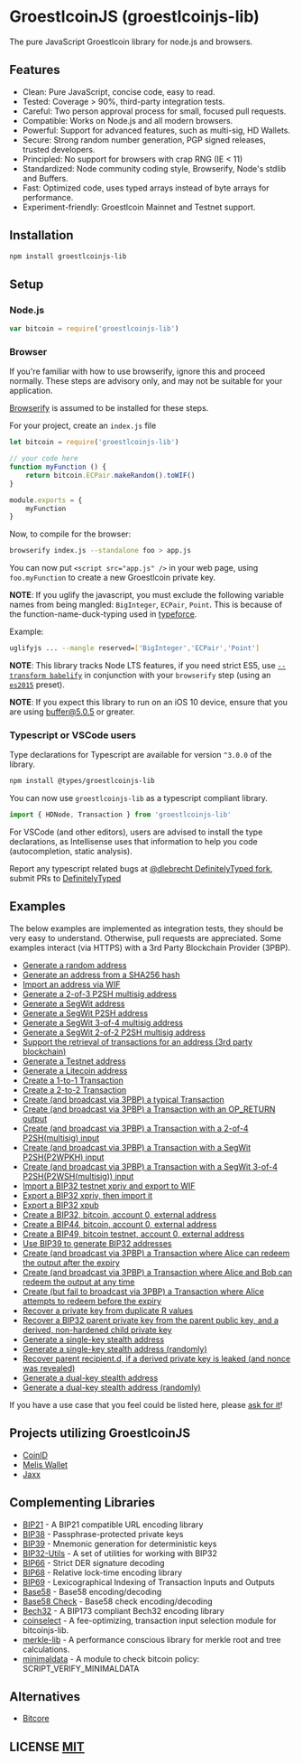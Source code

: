 # GroestlcoinJS (groestlcoinjs-lib)
The pure JavaScript Groestlcoin library for node.js and browsers.

## Features
- Clean: Pure JavaScript, concise code, easy to read.
- Tested: Coverage > 90%, third-party integration tests.
- Careful: Two person approval process for small, focused pull requests.
- Compatible: Works on Node.js and all modern browsers.
- Powerful: Support for advanced features, such as multi-sig, HD Wallets.
- Secure: Strong random number generation, PGP signed releases, trusted developers.
- Principled: No support for browsers with crap RNG (IE < 11)
- Standardized: Node community coding style, Browserify, Node's stdlib and Buffers.
- Fast: Optimized code, uses typed arrays instead of byte arrays for performance.
- Experiment-friendly: Groestlcoin Mainnet and Testnet support.


## Installation
``` bash
npm install groestlcoinjs-lib
```

## Setup
### Node.js
``` javascript
var bitcoin = require('groestlcoinjs-lib')
```

### Browser
If you're familiar with how to use browserify, ignore this and proceed normally.
These steps are advisory only,  and may not be suitable for your application.

[Browserify](https://github.com/substack/node-browserify) is assumed to be installed for these steps.

For your project, create an `index.js` file
``` javascript
let bitcoin = require('groestlcoinjs-lib')

// your code here
function myFunction () {
	return bitcoin.ECPair.makeRandom().toWIF()
}

module.exports = {
	myFunction
}
```

Now, to compile for the browser:
``` bash
browserify index.js --standalone foo > app.js
```

You can now put `<script src="app.js" />` in your web page,  using `foo.myFunction` to create a new Groestlcoin private key.

**NOTE**: If you uglify the javascript, you must exclude the following variable names from being mangled: `BigInteger`, `ECPair`, `Point`.
This is because of the function-name-duck-typing used in [typeforce](https://github.com/dcousens/typeforce).

Example:
``` bash
uglifyjs ... --mangle reserved=['BigInteger','ECPair','Point']
```

**NOTE**: This library tracks Node LTS features,  if you need strict ES5,  use [`--transform babelify`](https://github.com/babel/babelify) in conjunction with your `browserify` step (using an [`es2015`](http://babeljs.io/docs/plugins/preset-es2015/) preset).

**NOTE**: If you expect this library to run on an iOS 10 device, ensure that you are using [buffer@5.0.5](https://github.com/feross/buffer/pull/155) or greater.


### Typescript or VSCode users
Type declarations for Typescript are available for version `^3.0.0` of the library.
``` bash
npm install @types/groestlcoinjs-lib
```

You can now use `groestlcoinjs-lib` as a typescript compliant library.
``` javascript
import { HDNode, Transaction } from 'groestlcoinjs-lib'
```

For VSCode (and other editors), users are advised to install the type declarations, as Intellisense uses that information to help you code (autocompletion, static analysis).

Report any typescript related bugs at [@dlebrecht DefinitelyTyped fork](https://github.com/dlebrecht/DefinitelyTyped),  submit PRs to [DefinitelyTyped](https://github.com/DefinitelyTyped/DefinitelyTyped)

## Examples
The below examples are implemented as integration tests, they should be very easy to understand.
Otherwise, pull requests are appreciated.
Some examples interact (via HTTPS) with a 3rd Party Blockchain Provider (3PBP).

- [Generate a random address](https://github.com/bitcoinjs/bitcoinjs-lib/blob/master/test/integration/addresses.js#L12)
- [Generate an address from a SHA256 hash](https://github.com/bitcoinjs/bitcoinjs-lib/blob/master/test/integration/addresses.js#L19)
- [Import an address via WIF](https://github.com/bitcoinjs/bitcoinjs-lib/blob/master/test/integration/addresses.js#L29)
- [Generate a 2-of-3 P2SH multisig address](https://github.com/bitcoinjs/bitcoinjs-lib/blob/master/test/integration/addresses.js#L36)
- [Generate a SegWit address](https://github.com/bitcoinjs/bitcoinjs-lib/blob/master/test/integration/addresses.js#L50)
- [Generate a SegWit P2SH address](https://github.com/bitcoinjs/bitcoinjs-lib/blob/master/test/integration/addresses.js#L60)
- [Generate a SegWit 3-of-4 multisig address](https://github.com/bitcoinjs/bitcoinjs-lib/blob/master/test/integration/addresses.js#L71)
- [Generate a SegWit 2-of-2 P2SH multisig address](https://github.com/bitcoinjs/bitcoinjs-lib/blob/master/test/integration/addresses.js#L86)
- [Support the retrieval of transactions for an address (3rd party blockchain)](https://github.com/bitcoinjs/bitcoinjs-lib/blob/master/test/integration/addresses.js#L100)
- [Generate a Testnet address](https://github.com/bitcoinjs/bitcoinjs-lib/blob/master/test/integration/addresses.js#L121)
- [Generate a Litecoin address](https://github.com/bitcoinjs/bitcoinjs-lib/blob/master/test/integration/addresses.js#L131)
- [Create a 1-to-1 Transaction](https://github.com/bitcoinjs/bitcoinjs-lib/blob/master/test/integration/transactions.js#L14)
- [Create a 2-to-2 Transaction](https://github.com/bitcoinjs/bitcoinjs-lib/blob/master/test/integration/transactions.js#L28)
- [Create (and broadcast via 3PBP) a typical Transaction](https://github.com/bitcoinjs/bitcoinjs-lib/blob/master/test/integration/transactions.js#L46)
- [Create (and broadcast via 3PBP) a Transaction with an OP\_RETURN output](https://github.com/bitcoinjs/bitcoinjs-lib/blob/master/test/integration/transactions.js#L88)
- [Create (and broadcast via 3PBP) a Transaction with a 2-of-4 P2SH(multisig) input](https://github.com/bitcoinjs/bitcoinjs-lib/blob/master/test/integration/transactions.js#L115)
- [Create (and broadcast via 3PBP) a Transaction with a SegWit P2SH(P2WPKH) input](https://github.com/bitcoinjs/bitcoinjs-lib/blob/master/test/integration/transactions.js#L151)
- [Create (and broadcast via 3PBP) a Transaction with a SegWit 3-of-4 P2SH(P2WSH(multisig)) input](https://github.com/bitcoinjs/bitcoinjs-lib/blob/master/test/integration/transactions.js#L183)
- [Import a BIP32 testnet xpriv and export to WIF](https://github.com/bitcoinjs/bitcoinjs-lib/blob/master/test/integration/bip32.js#L8)
- [Export a BIP32 xpriv, then import it](https://github.com/bitcoinjs/bitcoinjs-lib/blob/master/test/integration/bip32.js#L15)
- [Export a BIP32 xpub](https://github.com/bitcoinjs/bitcoinjs-lib/blob/master/test/integration/bip32.js#L26)
- [Create a BIP32, bitcoin, account 0, external address](https://github.com/bitcoinjs/bitcoinjs-lib/blob/master/test/integration/bip32.js#L35)
- [Create a BIP44, bitcoin, account 0, external address](https://github.com/bitcoinjs/bitcoinjs-lib/blob/master/test/integration/bip32.js#L50)
- [Create a BIP49, bitcoin testnet, account 0, external address](https://github.com/bitcoinjs/bitcoinjs-lib/blob/master/test/integration/bip32.js#L66)
- [Use BIP39 to generate BIP32 addresses](https://github.com/bitcoinjs/bitcoinjs-lib/blob/master/test/integration/bip32.js#L83)
- [Create (and broadcast via 3PBP) a Transaction where Alice can redeem the output after the expiry](https://github.com/bitcoinjs/bitcoinjs-lib/blob/master/test/integration/cltv.js#L37)
- [Create (and broadcast via 3PBP) a Transaction where Alice and Bob can redeem the output at any time](https://github.com/bitcoinjs/bitcoinjs-lib/blob/master/test/integration/cltv.js#L71)
- [Create (but fail to broadcast via 3PBP) a Transaction where Alice attempts to redeem before the expiry](https://github.com/bitcoinjs/bitcoinjs-lib/blob/master/test/integration/cltv.js#L104)
- [Recover a private key from duplicate R values](https://github.com/bitcoinjs/bitcoinjs-lib/blob/master/test/integration/crypto.js#L14)
- [Recover a BIP32 parent private key from the parent public key, and a derived, non-hardened child private key](https://github.com/bitcoinjs/bitcoinjs-lib/blob/master/test/integration/crypto.js#L115)
- [Generate a single-key stealth address](https://github.com/bitcoinjs/bitcoinjs-lib/blob/master/test/integration/stealth.js#L70:)
- [Generate a single-key stealth address (randomly)](https://github.com/bitcoinjs/bitcoinjs-lib/blob/master/test/integration/stealth.js#L89:)
- [Recover parent recipient.d, if a derived private key is leaked (and nonce was revealed)](https://github.com/bitcoinjs/bitcoinjs-lib/blob/master/test/integration/stealth.js#L105)
- [Generate a dual-key stealth address](https://github.com/bitcoinjs/bitcoinjs-lib/blob/master/test/integration/stealth.js#L122)
- [Generate a dual-key stealth address (randomly)](https://github.com/bitcoinjs/bitcoinjs-lib/blob/master/test/integration/stealth.js#L145)

If you have a use case that you feel could be listed here, please [ask for it](https://github.com/bitcoinjs/bitcoinjs-lib/issues/new)!


## Projects utilizing GroestlcoinJS

- [CoinID](https://coinid.org)
- [Melis Wallet](https://melis.io)
- [Jaxx](https://jaxx.io)


## Complementing Libraries
- [BIP21](https://github.com/bitcoinjs/bip21) - A BIP21 compatible URL encoding library
- [BIP38](https://github.com/bitcoinjs/bip38) - Passphrase-protected private keys
- [BIP39](https://github.com/bitcoinjs/bip39) - Mnemonic generation for deterministic keys
- [BIP32-Utils](https://github.com/bitcoinjs/bip32-utils) - A set of utilities for working with BIP32
- [BIP66](https://github.com/bitcoinjs/bip66) - Strict DER signature decoding
- [BIP68](https://github.com/bitcoinjs/bip68) - Relative lock-time encoding library
- [BIP69](https://github.com/bitcoinjs/bip69) - Lexicographical Indexing of Transaction Inputs and Outputs
- [Base58](https://github.com/cryptocoinjs/bs58) - Base58 encoding/decoding
- [Base58 Check](https://github.com/bitcoinjs/bs58check) - Base58 check encoding/decoding
- [Bech32](https://github.com/bitcoinjs/bech32) - A BIP173 compliant Bech32 encoding library
- [coinselect](https://github.com/bitcoinjs/coinselect) - A fee-optimizing, transaction input selection module for bitcoinjs-lib.
- [merkle-lib](https://github.com/bitcoinjs/merkle-lib) - A performance conscious library for merkle root and tree calculations.
- [minimaldata](https://github.com/bitcoinjs/minimaldata) - A module to check bitcoin policy: SCRIPT_VERIFY_MINIMALDATA


## Alternatives

- [Bitcore](https://github.com/groestlcoin/groestlcore)

## LICENSE [MIT](LICENSE)
